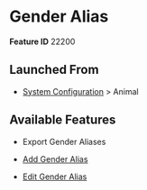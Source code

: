# Gender Alias

**Feature ID** 22200

## Launched From

- [System Configuration](System%20Configuration.md) > Animal

## Available Features

- Export Gender Aliases

- [Add Gender Alias](Add%20Gender%20Alias.md)

- [Edit Gender Alias](Edit%20Gender%20Alias.md)



































































